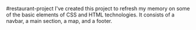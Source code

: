 #restaurant-project
I've created this project to refresh my memory on some of the basic elements of CSS and HTML technologies. It consists of a navbar, a main section, a map, and a footer.
